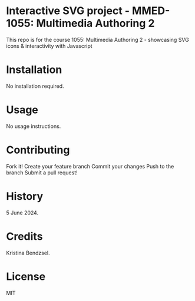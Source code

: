 # Interactive SVG project - MMED-1055: Multimedia Authoring 2
This repo is for the course 1055: Multimedia Authoring 2 - showcasing SVG icons &amp; interactivity with Javascript

# Installation
No installation required.

# Usage
No usage instructions.

# Contributing
Fork it! 
Create your feature branch
Commit your changes
Push to the branch
Submit a pull request!

# History
5 June 2024.

# Credits
Kristina Bendzsel.

# License
MIT